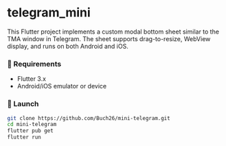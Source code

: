# telegram_mini

This Flutter project implements a custom modal bottom sheet similar to the TMA window in Telegram. The sheet supports drag-to-resize, WebView display, and runs on both Android and iOS.

### 📱 Requirements
- Flutter 3.x
- Android/iOS emulator or device

### 🚀 Launch
```bash
git clone https://github.com/Buch26/mini-telegram.git
cd mini-telegram
flutter pub get
flutter run
